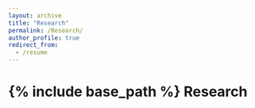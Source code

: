 ```yaml
---
layout: archive
title: "Research"
permalink: /Research/
author_profile: true
redirect_from:
  - /resume
---
```


{% include base_path %}
Research
==